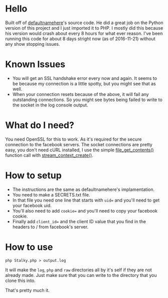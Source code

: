 # Hello
Built off of [defaultnamehere](https://github.com/defaultnamehere/zzzzz)'s source code. He did a great job on the Python version of this project and I just imported it to PHP.
I mostly did this because his version would crash about every 8 hours for what ever reason. I've been running this code for about 8 days stright now (as of 2016-11-21) without any show stopping issues.

# Known Issues
* You will get an SSL handshake error every now and again. It seems to be because my connection is a little spotty, but you might see that as well.
* When your connection resets because of the above, it will fail any outstanding connections. So you might see bytes being failed to write to the socket in the log console output.

# What do I need?
You need OpenSSL for this to work. As it's required for the secure connection to the facebook servers.
The socket connections are pretty easy, you don't need cURL installed, I use the simple [file_get_contents()](http://php.net/manual/en/function.file-get-contents.php) function call with [stream_context_create()](http://php.net/manual/en/function.stream-context-create.php).

# How to setup
* The instructions are the same as defaultnamehere's implamentation.
* You need to make a SECRETS.txt file.
* In that file you need one line that starts with `uid=` and you'll need to get your facebook uid.
* You'll also need to add `cookie=` and you'll need to copy your facebook cookie.
* Finally add `client_id=` and the client ID value that you find in the headers to / from facebook's server.

# How to use
    php Stalky.php > output.log

It will make the `log`, `php` and `raw` directories all by it's self if they are not already made. Just make sure that you can write to the directory that you clone this into.

That's pretty much it.